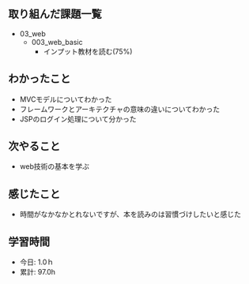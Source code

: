 ## 取り組んだ課題一覧
- 03_web
  - 003_web_basic
    - インプット教材を読む(75%)

## わかったこと
- MVCモデルについてわかった
- フレームワークとアーキテクチャの意味の違いについてわかった
- JSPのログイン処理について分かった
 
## 次やること
- web技術の基本を学ぶ

## 感じたこと
- 時間がなかなかとれないですが、本を読みのは習慣づけしたいと感じた

## 学習時間
- 今日: 1.0ｈ
- 累計: 97.0h
